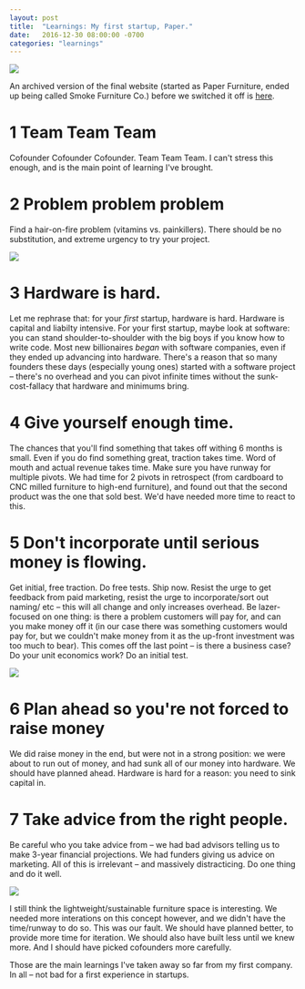 ```yaml
---
layout: post
title:  "Learnings: My first startup, Paper."
date:   2016-12-30 08:00:00 -0700
categories: "learnings"
---
```



![](/paper/paper.png)

An archived version of the final website (started as Paper Furniture, ended up being called Smoke Furniture Co.) before we switched it off is <a href="http://nikodunk.github.io/smoke/">here</a>.

1 Team Team Team
===
Cofounder Cofounder Cofounder. Team Team Team. I can't stress this enough, and is the main point of learning I've brought. 

2 Problem problem problem
===
Find a hair-on-fire problem (vitamins vs. painkillers). There should be no substitution, and extreme urgency to try your project.

![](/paper/smoke.gif)

3 Hardware is hard.
===
Let me rephrase that: for your _first_ startup, hardware is hard. Hardware is capital and liabilty intensive. For your first startup, maybe look at software: you can stand shoulder-to-shoulder with the big boys if you know how to write code. Most new billionaires _began_ with software companies, even if they ended up advancing into hardware. There's a reason that so many founders these days (especially young ones) started with a software project – there's no overhead and you can pivot infinite times without the sunk-cost-fallacy that hardware and minimums bring.



4 Give yourself enough time.
===
The chances that you'll find something that takes off withing 6 months is small. Even if you do find something great, traction takes time. Word of mouth and actual revenue takes time. Make sure you have runway for multiple pivots. We had time for 2 pivots in retrospect (from cardboard to CNC milled furniture to high-end furniture), and found out that the second product was the one that sold best. We'd have needed more time to react to this.

5 Don't incorporate until serious money is flowing.
===
Get initial, free traction. Do free tests. Ship now. Resist the urge to get feedback from paid marketing, resist the urge to incorporate/sort out naming/ etc – this will all change and only increases overhead. Be lazer-focused on one thing: is there a problem customers will pay for, and can you make money off it (in our case there was something customers would pay for, but we couldn't make money from it as the up-front investment was too much to bear). This comes off the last point – is there a business case? Do your unit economics work? Do an initial test.


![](/paper/smoke.jpg)


6 Plan ahead so you're not forced to raise money
===
We did raise money in the end, but were not in a strong position: we were about to run out of money, and had sunk all of our money into hardware. We should have planned ahead. Hardware is hard for a reason: you need to sink capital in. 

7 Take advice from the right people.
===
Be careful who you take advice from – we had bad advisors telling us to make 3-year financial projections. We had funders giving us advice on marketing. All of this is irrelevant – and massively distracticing. Do one thing and do it well.


![](/paper/smokesite.png)

I still think the lightweight/sustainable furniture space is interesting. We needed more interations on this concept however, and we didn't have the time/runway to do so. This was our fault. We should have planned better, to provide more time for iteration. We should also have built less until we knew more. And I should have picked cofounders more carefully. 

Those are the main learnings I've taken away so far from my first company. In all – not bad for a first experience in startups.